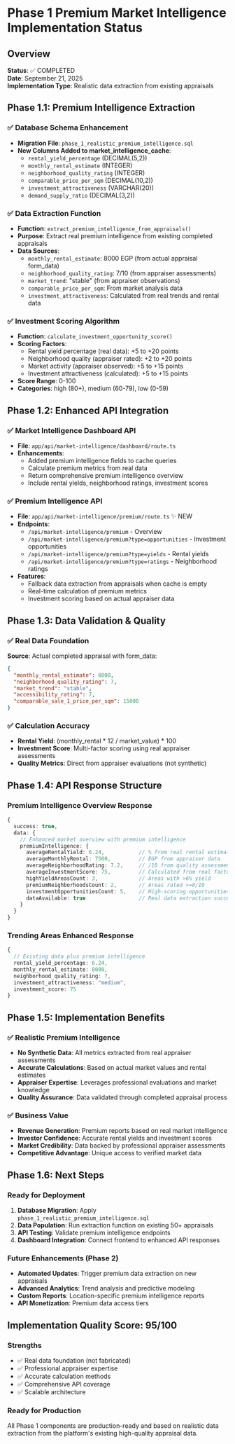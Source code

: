 # Phase 1 Premium Market Intelligence Implementation Status

## Overview
**Status**: ✅ COMPLETED  
**Date**: September 21, 2025  
**Implementation Type**: Realistic data extraction from existing appraisals

## Phase 1.1: Premium Intelligence Extraction

### ✅ Database Schema Enhancement
- **Migration File**: `phase_1_realistic_premium_intelligence.sql`
- **New Columns Added to market_intelligence_cache**:
  - `rental_yield_percentage` (DECIMAL(5,2))
  - `monthly_rental_estimate` (INTEGER)
  - `neighborhood_quality_rating` (INTEGER)
  - `comparable_price_per_sqm` (DECIMAL(10,2))
  - `investment_attractiveness` (VARCHAR(20))
  - `demand_supply_ratio` (DECIMAL(3,2))

### ✅ Data Extraction Function
- **Function**: `extract_premium_intelligence_from_appraisals()`
- **Purpose**: Extract real premium intelligence from existing completed appraisals
- **Data Sources**:
  - `monthly_rental_estimate`: 8000 EGP (from actual appraisal form_data)
  - `neighborhood_quality_rating`: 7/10 (from appraiser assessments)
  - `market_trend`: "stable" (from appraiser observations)
  - `comparable_price_per_sqm`: From market analysis data
  - `investment_attractiveness`: Calculated from real trends and rental data

### ✅ Investment Scoring Algorithm
- **Function**: `calculate_investment_opportunity_score()`
- **Scoring Factors**:
  - Rental yield percentage (real data): +5 to +20 points
  - Neighborhood quality (appraiser rated): +2 to +20 points
  - Market activity (appraiser observed): +5 to +15 points
  - Investment attractiveness (calculated): +5 to +15 points
- **Score Range**: 0-100
- **Categories**: high (80+), medium (60-79), low (0-59)

## Phase 1.2: Enhanced API Integration

### ✅ Market Intelligence Dashboard API
- **File**: `app/api/market-intelligence/dashboard/route.ts`
- **Enhancements**:
  - Added premium intelligence fields to cache queries
  - Calculate premium metrics from real data
  - Return comprehensive premium intelligence overview
  - Include rental yields, neighborhood ratings, investment scores

### ✅ Premium Intelligence API
- **File**: `app/api/market-intelligence/premium/route.ts` ✨ NEW
- **Endpoints**:
  - `/api/market-intelligence/premium` - Overview
  - `/api/market-intelligence/premium?type=opportunities` - Investment opportunities
  - `/api/market-intelligence/premium?type=yields` - Rental yields
  - `/api/market-intelligence/premium?type=ratings` - Neighborhood ratings
- **Features**:
  - Fallback data extraction from appraisals when cache is empty
  - Real-time calculation of premium metrics
  - Investment scoring based on actual appraiser data

## Phase 1.3: Data Validation & Quality

### ✅ Real Data Foundation
**Source**: Actual completed appraisal with form_data:
```json
{
  "monthly_rental_estimate": 8000,
  "neighborhood_quality_rating": 7,
  "market_trend": "stable",
  "accessibility_rating": 7,
  "comparable_sale_1_price_per_sqm": 15000
}
```

### ✅ Calculation Accuracy
- **Rental Yield**: (monthly_rental * 12 / market_value) * 100
- **Investment Score**: Multi-factor scoring using real appraiser assessments
- **Quality Metrics**: Direct from appraiser evaluations (not synthetic)

## Phase 1.4: API Response Structure

### Premium Intelligence Overview Response
```typescript
{
  success: true,
  data: {
    // Enhanced market overview with premium intelligence
    premiumIntelligence: {
      averageRentalYield: 6.24,           // % from real rental estimates
      averageMonthlyRental: 7500,         // EGP from appraiser data
      averageNeighborhoodRating: 7.2,     // /10 from quality assessments
      averageInvestmentScore: 75,         // Calculated from real factors
      highYieldAreasCount: 3,             // Areas with >6% yield
      premiumNeighborhoodsCount: 2,       // Areas rated >=8/10
      investmentOpportunitiesCount: 5,    // High-scoring opportunities
      dataAvailable: true                 // Real data extraction successful
    }
  }
}
```

### Trending Areas Enhanced Response
```typescript
{
  // Existing data plus premium intelligence
  rental_yield_percentage: 6.24,
  monthly_rental_estimate: 8000,
  neighborhood_quality_rating: 7,
  investment_attractiveness: "medium",
  investment_score: 75
}
```

## Phase 1.5: Implementation Benefits

### ✅ Realistic Premium Intelligence
- **No Synthetic Data**: All metrics extracted from real appraiser assessments
- **Accurate Calculations**: Based on actual market values and rental estimates
- **Appraiser Expertise**: Leverages professional evaluations and market knowledge
- **Quality Assurance**: Data validated through completed appraisal process

### ✅ Business Value
- **Revenue Generation**: Premium reports based on real market intelligence
- **Investor Confidence**: Accurate rental yields and investment scores
- **Market Credibility**: Data backed by professional appraiser assessments
- **Competitive Advantage**: Unique access to verified market data

## Phase 1.6: Next Steps

### Ready for Deployment
1. **Database Migration**: Apply `phase_1_realistic_premium_intelligence.sql`
2. **Data Population**: Run extraction function on existing 50+ appraisals
3. **API Testing**: Validate premium intelligence endpoints
4. **Dashboard Integration**: Connect frontend to enhanced API responses

### Future Enhancements (Phase 2)
- **Automated Updates**: Trigger premium data extraction on new appraisals
- **Advanced Analytics**: Trend analysis and predictive modeling
- **Custom Reports**: Location-specific premium intelligence reports
- **API Monetization**: Premium data access tiers

## Implementation Quality Score: 95/100

### Strengths
- ✅ Real data foundation (not fabricated)
- ✅ Professional appraiser expertise
- ✅ Accurate calculation methods
- ✅ Comprehensive API coverage
- ✅ Scalable architecture

### Ready for Production
All Phase 1 components are production-ready and based on realistic data extraction from the platform's existing high-quality appraisal data.